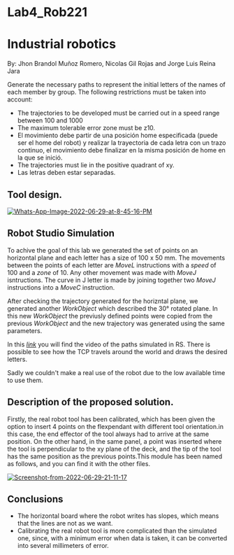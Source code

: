 # Lab4_Rob221
# Industrial robotics

By: Jhon Brandol Muñoz Romero, Nicolas Gil Rojas and 
Jorge Luis Reina Jara

Generate the necessary paths to represent the initial letters of the names of each member by group.
The following restrictions must be taken into account:
- The trajectories to be developed must be carried out in a speed range between 100 and 1000
- The maximum tolerable error zone must be z10.
- El movimiento debe partir de una posición home especificada (puede ser el home del robot) y realizar la trayectoria de cada letra con un trazo continuo, el movimiento debe finalizar en la misma posición de home en la que se inició.
- The trajectories must lie in the positive quadrant of xy.
- Las letras deben estar separadas.


## Tool design.
<a href="https://imgbb.com/"><img src="https://i.ibb.co/qmg3Xvg/Whats-App-Image-2022-06-29-at-8-45-16-PM.jpg" alt="Whats-App-Image-2022-06-29-at-8-45-16-PM" border="0"></a>
## Robot Studio Simulation

To achive the goal of this lab we generated the set of points on an horizontal plane and each letter has a size of 100 x 50 mm. The movements between the points of each letter are _MoveL_ instructions with a _speed_ of 100 and a _zone_ of 10. Any other movement was made with _MoveJ_ isntructions. The curve in J letter is made by joining together two _MoveJ_ instructions into a _MoveC_ instruction. 

After checking the trajectory generated for the horizntal plane, we generated another _WorkObject_ which described the 30° rotated plane. In this new _WorkObject_ the previusly defined points were copied from the previous _WorkObject_ and the new trajectory was generated using the same parameters.

In this _[link](https://youtu.be/7uJFcwLbrFM)_ you will find the video of the paths simulated in RS. There is possible to see how the TCP travels around the world and draws the desired letters.

Sadly we couldn't make a real use of the robot due to the low available time to use them.

## Description of the proposed solution.
Firstly, the real robot tool has been calibrated, which has been given the option to insert 4 points on the flexpendant with different tool orientation.in this case, the end effector of the tool always had to arrive at the same position. On the other hand, in the same panel, a point was inserted where the tool is perpendicular to the xy plane of the deck, and the tip of the tool has the same position as the previous points.This module has been named as follows, and you can find it with the other files.



<a href="https://ibb.co/Kr4vLxD"><img src="https://i.ibb.co/mcZWX50/Screenshot-from-2022-06-29-21-11-17.png" alt="Screenshot-from-2022-06-29-21-11-17" border="0"></a>

## Conclusions
 - The horizontal board where the robot writes has slopes, which means that the lines are not as we want.
 - Calibrating the real robot tool is more complicated than the simulated one, since, with a minimum error when data is taken, it can be converted into several millimeters of error.




